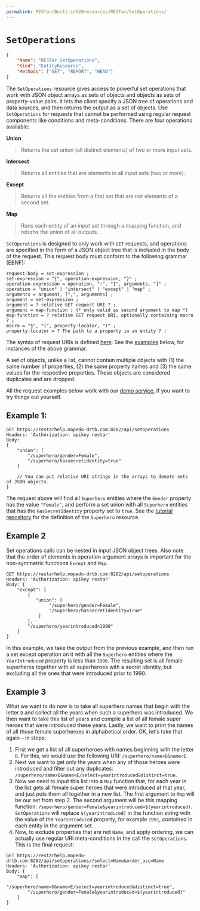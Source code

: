 ```yaml
---
permalink: RESTar/Built-in%20resources/RESTar/SetOperations/
---
```


# `SetOperations`

```json
{
    "Name": "RESTar.SetOperations",
    "Kind": "EntityResource",
    "Methods": ["GET", "REPORT", "HEAD"]
}
```

The `SetOperations` resource gives access to powerful set operations that work with JSON object arrays as sets of objects and objects as sets of property-value pairs. It lets the client specify a JSON tree of operations and data sources, and then returns the output as a set of objects. Use `SetOperations` for requests that cannot be performed using regular request components like conditions and meta-conditions. There are four operations available:

**Union**

> Returns the set union (all distinct elements) of two or more input sets.

**Intersect**

> Returns all entities that are elements in all input sets (two or more).

**Except**

> Returns all the entities from a first set that are not elements of a second set.

**Map**

> Runs each entity of an input set through a mapping function, and returns the union of all outputs.

`SetOperations` is designed to only work with `GET` requests, and operations are specified in the form of a JSON object tree that is included in the body of the request. This request body must conform to the following grammar (EBNF):

```
request-body = set-expression ;
set-expression = "{", operation-expression, "}" ;
operation-expression = operation, ":", "[", arguments, "]" ;
operation = "union" | "intersect" | "except" | "map" ;
arguments = argument, [",", arguments] ;
argument = set-expression ;
argument = ? relative GET request URI ? ;
argument = map-function ; (* only valid as second argument to map *)
map-function = ? relative GET request URI, optionally containing macro ? ;
macro = "$", "(", property-locator, ")" ;
property-locator = ? The path to a property in an entity ? ;
```

The syntax of request URIs is defined [here](../../../Consuming%20a%20RESTar%20API/URI). See the [examples](#example-1) below, for instances of the above grammar.

A set of objects, unlike a list, cannot contain multiple objects with (1) the same number of properties, (2) the same property names and (3) the same values for the respective properties. These objects are considered duplicates and are dropped.

All the request examples below work with our [demo service](../../../Consuming%20a%20RESTar%20API/Demo%20service), if you want to try things out yourself.

## Example 1:

```
GET https://restarhelp.mopedo-drtb.com:8282/api/setoperations
Headers: 'Authorization: apikey restar'
Body:
{
    "union": [
        "/superhero/gender=Female",
        "/superhero/hassecretidentity=true"
    ]

    // You can put relative URI strings in the arrays to denote sets of JSON objects.
}
```

The request above will find all `Superhero` entities where the `Gender` property has the value `"Female"`, and perform a set union with all `Superhero` entities that has the `HasSecretIdentity` property set to `true`. See the [tutorial repository](https://github.com/Mopedo/RESTar.Tutorial) for the definition of the `Superhero` resource.

## Example 2

Set operations calls can be nested in input JSON object trees. Also note that the order of elements in operation argument arrays is important for the non-symmetric functions `Except` and `Map`.

```
GET https://restarhelp.mopedo-drtb.com:8282/api/setoperations
Headers: 'Authorization: apikey restar'
Body: {
    "except": [
        {
           "union": [
                "/superhero/gender=Female",
                "/superhero/hassecretidentity=true"
            ]
        },
        "/superhero/yearintroduced<1990"
    ]
}
```

In this example, we take the output from the previous example, and then run a set except operation on it with all the `Superhero` entities where the `YearIntroduced` property is less than `1990`. The resulting set is all female superheros together with all superheroes with a secret identity, but excluding all the ones that were introduced prior to 1990.

## Example 3

What we want to do now is to take all superhero names that begin with the letter `D` and collect all the years when such a superhero was introduced. We then want to take this list of years and compile a list of all female super heroes that were introduced these years. Lastly, we want to print the names of all those female superheroes in alphabetical order. OK, let's take that again – in steps:

1. First we get a list of all superheroes with names beginning with the letter `D`. For this, we would use the following URI: `/superhero/name>D&name<E`.
2. Next we want to get only the years when any of those heroes were introduced and filter out any duplicates: `/superhero/name>D&name<E/select=yearintroduced&distinct=true`.
3. Now we need to input this list into a `Map` function that, for each year in the list gets all female super heroes that were introduced at that year, and just puts them all together in a new list. The first argument to `Map` will be our set from step 2\. The second argument will be this mapping function: `/superhero/gender=Female&yearintroduced=$(yearintroduced)`. `SetOperations` will replace `$(yearintroduced)` in the function string with the value of the `YearIntroduced` property, for example `1991`, contained in each entity in the argument set.
4. Now, to exclude properties that are not `Name`, and apply ordering, we can actually use regular URI meta-conditions in the call the `SetOperations`. This is the final request:

```
GET https://restarhelp.mopedo-drtb.com:8282/api/setoperations//select=Name&order_asc=Name
Headers: 'Authorization: apikey restar'
Body: {
    "map": [
        "/superhero/name>D&name<E/select=yearintroduced&distinct=true",
        "/superhero/gender=Female&yearintroduced=$(yearintroduced)"
    ]
}
```
